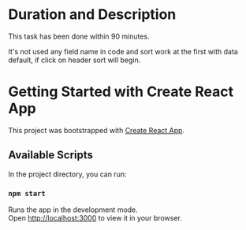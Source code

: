 # Duration and Description
This task has been done within 90 minutes.

It's not used any field name in code and sort work at the first with data default, if click on header sort will begin.

# Getting Started with Create React App

This project was bootstrapped with [Create React App](https://github.com/facebook/create-react-app).

## Available Scripts

In the project directory, you can run:

### `npm start`

Runs the app in the development mode.\
Open [http://localhost:3000](http://localhost:3000) to view it in your browser.


